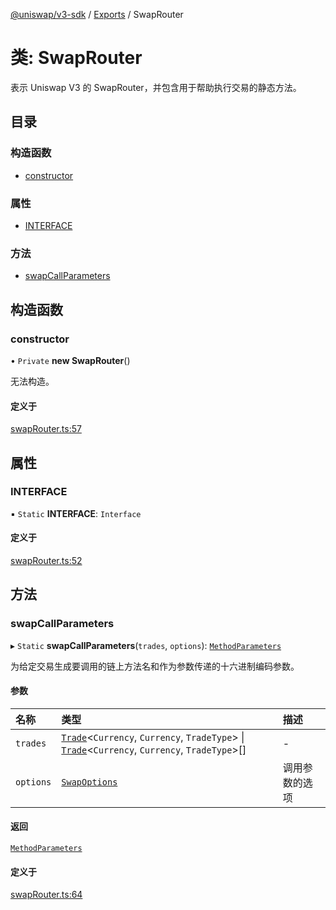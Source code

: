 [@uniswap/v3-sdk](../README.md) / [Exports](../modules.md) / SwapRouter

# 类: SwapRouter

表示 Uniswap V3 的 SwapRouter，并包含用于帮助执行交易的静态方法。

## 目录

### 构造函数

- [constructor](SwapRouter.md#constructor)

### 属性

- [INTERFACE](SwapRouter.md#interface)

### 方法

- [swapCallParameters](SwapRouter.md#swapcallparameters)

## 构造函数

### constructor

• `Private` **new SwapRouter**()

无法构造。

#### 定义于

[swapRouter.ts:57](https://github.com/Uniswap/v3-sdk/blob/08a7c05/src/swapRouter.ts#L57)

## 属性

### INTERFACE

▪ `Static` **INTERFACE**: `Interface`

#### 定义于

[swapRouter.ts:52](https://github.com/Uniswap/v3-sdk/blob/08a7c05/src/swapRouter.ts#L52)

## 方法

### swapCallParameters

▸ `Static` **swapCallParameters**(`trades`, `options`): [`MethodParameters`](../interfaces/MethodParameters.md)

为给定交易生成要调用的链上方法名和作为参数传递的十六进制编码参数。

#### 参数

| 名称 | 类型 | 描述 |
| :------ | :------ | :------ |
| `trades` | [`Trade`](Trade.md)<`Currency`, `Currency`, `TradeType`\> \| [`Trade`](Trade.md)<`Currency`, `Currency`, `TradeType`\>[] | - |
| `options` | [`SwapOptions`](../interfaces/SwapOptions.md) | 调用参数的选项 |

#### 返回

[`MethodParameters`](../interfaces/MethodParameters.md)

#### 定义于

[swapRouter.ts:64](https://github.com/Uniswap/v3-sdk/blob/08a7c05/src/swapRouter.ts#L64)